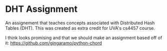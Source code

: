 # DHT Assignment
An assignement that teaches concepts associated with Distributed Hash Tables (DHT). This was created as extra credit for UVA's cs4457 course.


I think looks promising and that we should make an assignment based off of it: https://github.com/gingaramo/python-chord
